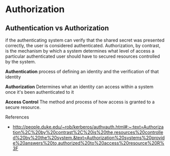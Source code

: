 # Authorization


## Authentication vs Authorization
 if the authenticating system can verify that the shared secret was presented correctly, the user is considered authenticated. Authorization, by contrast, is the mechanism by which a system determines what level of access a particular authenticated user should have to secured resources controlled by the system.


**Authentication**
process of defining an identity and the verification of that identity

**Authorization**
Determines what an identity can access within a system once it's been authenticated to it

**Access Control**
The method and process of how access is granted to a secure resource.

References
- http://people.duke.edu/~rob/kerberos/authvauth.html#:~:text=Authorization%2C%20by%20contrast%2C%20is%20the,resources%20controlled%20by%20the%20system.&text=Authorization%20systems%20provide%20answers%20to,authorized%20to%20access%20resource%20R%3F